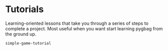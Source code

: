 # Tutorials

Learning-oriented lessons that take you through a series of steps to complete a
project. Most useful when you want start learning pygbag from the ground up.

```{toctree}
simple-game-tutorial
```
